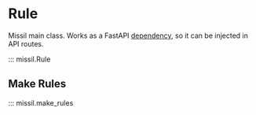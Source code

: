 # Rule

Missil main class. Works as a FastAPI [dependency](https://fastapi.tiangolo.com/reference/dependencies/?h=depen), so it can be injected in API routes.

::: missil.Rule

## Make Rules

::: missil.make_rules
